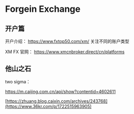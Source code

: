 # Forgein Exchange


## 开户篇

开户介绍：
https://www.fxtop50.com/xm/
关注不同的账户类型

XM FX 官网：
https://www.xmcnbroker.direct/cn/platforms


## 他山之石

two sigma：

https://m.caijing.com.cn/api/show?contentid=4602611

[https://zhuang.blog.caixin.com/archives/243768](https://www.36kr.com/p/1722515963905)






